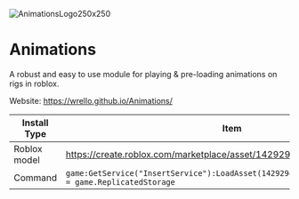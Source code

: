 ![AnimationsLogo250x250](https://github.com/wrello/Animations/assets/89281328/11d3c0ad-6c54-4f73-90d9-d00e4887d4d4)

# Animations
A robust and easy to use module for playing & pre-loading animations on rigs in roblox.

Website: https://wrello.github.io/Animations/ 

| Install Type | Item |
| ---          | --- |
| Roblox model | https://create.roblox.com/marketplace/asset/14292949504 |
| Command | `game:GetService("InsertService"):LoadAsset(14292949504).Animations.Parent = game.ReplicatedStorage` |

